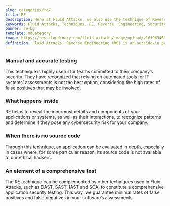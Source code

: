 ```yaml
---
slug: categories/re/
title: RE
description: Here at Fluid Attacks, we also use the technique of Reverse Engineering (RE) to detect security flaws, mainly when the source code is not available.
keywords: Fluid Attacks, Techniques, RE, Reverse, Engineering, Security, Testing, Ethical Hacking
banner: re-bg
template: mdCategory
image: https://res.cloudinary.com/fluid-attacks/image/upload/v1619634638/airs/categories/cover-sre_o0pqhq.webp
definition: Fluid Attacks’ Reverse Engineering (RE) is an outside-in process of deconstructing software, performed by our certified, experienced hackers. They employ this technique, which goes from an overview to an in-depth observation, to analyze and obtain knowledge about your applications’ flaws or vulnerabilities. Although they need to use disassemblers, debuggers and decompilers, this complicated process relies mostly on their skills and creativity. It cannot merely be done by automated tools. RE usually starts with static methods to recognize components, functions and other basic information, and finishes with dynamic ones (using techniques like sandboxing and symbolic execution), more oriented towards focused experimentation to confirm/discard software operation hypotheses. All this can help our hackers understand how difficult it is to hack into your applications or systems and then develop more elaborate attacks to report your cybersecurity weaknesses.
---
```


<div class="sect2">

### Manual and accurate testing

This technique is highly useful for teams committed to their company’s
security. They have recognized that relying on automated tools for IT
systems’ assessments is not the best option, considering the high rates
of false positives that may be involved.

</div>

<div class="sect2">

### What happens inside

RE helps to reveal the innermost details and components of your
applications or systems, as well as their interactions, to recognize
patterns and determine if they pose any cybersecurity risk for your
company.

</div>

<div class="sect2">

### When there is no source code

Through this technique, an application can be evaluated in depth,
especially in cases where, for some particular reason, its source code
is not available to our ethical hackers.

</div>

<div class="sect2">

### An element of a comprehensive test

The RE technique can be complemented by other techniques used in Fluid
Attacks, such as DAST, SAST, IAST and SCA, to constitute a comprehensive
application security testing. This way, we guarantee minimal rates of
false positives and false negatives in your software’s assessments.

</div>

<div class="sect2 db-l dn">

</div>

<div class="sect2 db-l dn">

</div>

 
